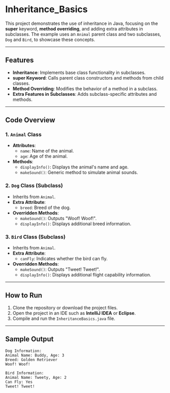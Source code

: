 # Inheritance_Basics

This project demonstrates the use of inheritance in Java, focusing on the **super** keyword, **method overriding**, and adding extra attributes in subclasses. The example uses an `Animal` parent class and two subclasses, `Dog` and `Bird`, to showcase these concepts.

---

## Features
- **Inheritance**: Implements base class functionality in subclasses.
- **super Keyword**: Calls parent class constructors and methods from child classes.
- **Method Overriding**: Modifies the behavior of a method in a subclass.
- **Extra Features in Subclasses**: Adds subclass-specific attributes and methods.

---

## Code Overview

### 1. `Animal` Class
- **Attributes**:
    - `name`: Name of the animal.
    - `age`: Age of the animal.
- **Methods**:
    - `displayInfo()`: Displays the animal's name and age.
    - `makeSound()`: Generic method to simulate animal sounds.

### 2. `Dog` Class (Subclass)
- Inherits from `Animal`.
- **Extra Attribute**:
    - `breed`: Breed of the dog.
- **Overridden Methods**:
    - `makeSound()`: Outputs "Woof! Woof!".
    - `displayInfo()`: Displays additional breed information.

### 3. `Bird` Class (Subclass)
- Inherits from `Animal`.
- **Extra Attribute**:
    - `canFly`: Indicates whether the bird can fly.
- **Overridden Methods**:
    - `makeSound()`: Outputs "Tweet! Tweet!".
    - `displayInfo()`: Displays additional flight capability information.

---

## How to Run

1. Clone the repository or download the project files.
2. Open the project in an IDE such as **IntelliJ IDEA** or **Eclipse**.
3. Compile and run the `InheritanceBasics.java` file.

---

## Sample Output

```plaintext
Dog Information:
Animal Name: Buddy, Age: 3
Breed: Golden Retriever
Woof! Woof!

Bird Information:
Animal Name: Tweety, Age: 2
Can Fly: Yes
Tweet! Tweet!
